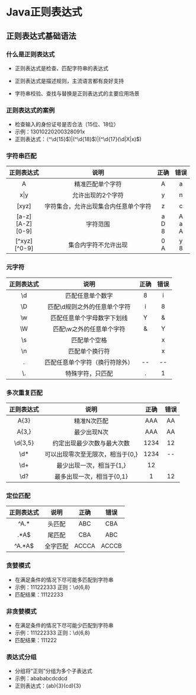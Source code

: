 # Java正则表达式
## 正则表达式基础语法

### 什么是正则表达式

* 正则表达式是检查、匹配字符串的表达式

* 正则表达式是描述规则，主流语言都有良好支持

* 字符串校验、查找与替换是正则表达式的主要应用场景
### 正则表达式的案例

* 检查输入的身份证号是否合法（15位、18位）
* 示例：13010220200328091x
* 正则表达式：（^\d{15}$)|(^\d{18}$)|(^\d{17}(\d|X|x)$)

### 字符串匹配

|         正则表达式          |                 说明                 |      正确       |      错误       |
| :-------------------------: | :----------------------------------: | :-------------: | :-------------: |
|              A              |           精准匹配单个字符           |        A        |        a        |
|            x\|y             |          允许出现的2个字符           |        y        |        n        |
|            [xyz]            | 字符集合，允许出现集合内任意单个字符 |        z        |        c        |
| [a-z]<br />[A-Z]<br />[0-9] |               字符范围               | a<br />D<br />8 | A<br />a<br />A |
|     [^xyz]<br />\[^0-9]     |         集合内字符不允许出现         |    0<br />A     |    y<br />8     |

### 元字符

| 正则表达式 |              说明              | 正确 | 错误 |
| :--------: | :----------------------------: | :--: | :--: |
|     \d     |        匹配任意单个数字        |  8   |  i   |
|     \D     |  匹配\d规则之外的任意单个字符  |  i   |  8   |
|     \w     |   匹配任意单个字母数字下划线   |  Y   |  &   |
|     \W     |    匹配\w之外的任意单个字符    |  &   |  Y   |
|     \s     |          匹配单个空格          |      |  x   |
|     \n     |         匹配单个换行符         |      |  x   |
|     .      | 匹配任意单个字符（换行符除外） |  --  |  --  |
|    \\.     |        特殊字符，只匹配        |  .   |  1   |

### 多次重复匹配

| 正则表达式 |               说明               | 正确 | 错误 |
| :--------: | :------------------------------: | :--: | :--: |
|    A{3}    |           精准N次匹配            | AAA  |  AA  |
|   A{3,}    |           最少出现N次            | AAA  |  AA  |
|  \d{3,5}   |    约定出现最少次数与最大次数    | 1234 |  12  |
|    \d*     | 可以出现零次至无限次，相当于{0,} | 1234 |  --  |
|    \d+     |     最少出现一次，相当于{1,}     |  12  |      |
|    \d?     |    最多出现一次，相当于{0,1}     |  1   |  12  |

### 定位匹配

| 正则表达式 |   说明   | 正确  | 错误  |
| :--------: | :------: | :---: | :---: |
|    ^A.*    |  头匹配  |  ABC  |  CBA  |
|    .*A$    |  尾匹配  |  CBA  |  ABC  |
|   ^A.*A$   | 全字匹配 | ACCCA | ACCCB |

### 贪婪模式

* 在满足条件的情况下尽可能多匹配到字符串
* 示例：111222333    正则：\d{6,8}
* 匹配结果：11122233

### 非贪婪模式

* 在满足条件的情况下尽可能少匹配到字符串
* 示例：111222333    正则：\d{6,8}
* 匹配结果：111222

### 表达式分组

* 分组将“正则”分组为多个子表达式
* 示例：abababcdcdcd
* 正则表达式：(ab){3}(cd){3}